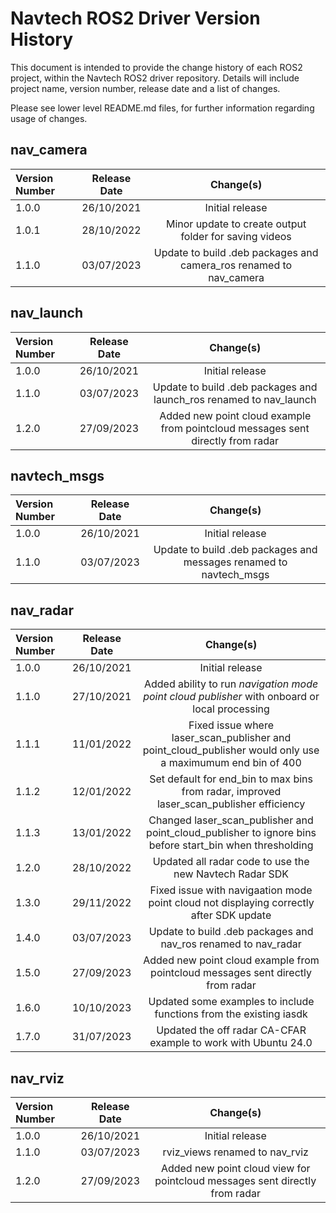# Navtech ROS2 Driver Version History

This document is intended to provide the change history of each ROS2 project, within the Navtech ROS2 driver repository. Details will include project name, version number, release date and a list of changes.

Please see lower level README.md files, for further information regarding usage of changes.

## nav_camera

| Version Number           | Release Date          | Change(s)                                                                         |
| :----------------------- | :-------------------: | :-------------------------------------------------------------------------------: |
| 1.0.0                    | 26/10/2021            | Initial release                                                                   |
| 1.0.1                    | 28/10/2022            | Minor update to create output folder for saving videos                            |
| 1.1.0                    | 03/07/2023            | Update to build .deb packages and camera_ros renamed to nav_camera                |

## nav_launch

| Version Number           | Release Date          | Change(s)                                                                         |
| :----------------------- | :-------------------: | :-------------------------------------------------------------------------------: |
| 1.0.0                    | 26/10/2021            | Initial release                                                                   |
| 1.1.0                    | 03/07/2023            | Update to build .deb packages and launch_ros renamed to nav_launch                |
| 1.2.0                    | 27/09/2023            | Added new point cloud example from pointcloud messages sent directly from radar   |

## navtech_msgs

| Version Number           | Release Date          | Change(s)                                                                         |
| :----------------------- | :-------------------: | :-------------------------------------------------------------------------------: |
| 1.0.0                    | 26/10/2021            | Initial release                                                                   |
| 1.1.0                    | 03/07/2023            | Update to build .deb packages and messages renamed to navtech_msgs                |

## nav_radar

| Version Number           | Release Date          | Change(s)                                                                         |
| :----------------------- | :-------------------: | :-------------------------------------------------------------------------------: |
| 1.0.0                    | 26/10/2021            | Initial release                                                                   |
| 1.1.0                    | 27/10/2021            | Added ability to run *navigation mode point cloud publisher* with onboard or local processing|
| 1.1.1                    | 11/01/2022            | Fixed issue where laser_scan_publisher and point_cloud_publisher would only use a maximumum end bin of 400|
| 1.1.2                    | 12/01/2022            | Set default for end_bin to max bins from radar, improved laser_scan_publisher efficiency|
| 1.1.3                    | 13/01/2022            | Changed laser_scan_publisher and point_cloud_publisher to ignore bins before start_bin when thresholding|
| 1.2.0                    | 28/10/2022            | Updated all radar code to use the new Navtech Radar SDK                           |
| 1.3.0                    | 29/11/2022            | Fixed issue with navigaation mode point cloud not displaying correctly after SDK update|
| 1.4.0                    | 03/07/2023            | Update to build .deb packages and nav_ros renamed to nav_radar                    |
| 1.5.0                    | 27/09/2023            | Added new point cloud example from pointcloud messages sent directly from radar   |
| 1.6.0                    | 10/10/2023            | Updated some examples to include functions from the existing iasdk                |
| 1.7.0                    | 31/07/2023            | Updated the off radar CA-CFAR example to work with Ubuntu 24.0                    |

## nav_rviz

| Version Number           | Release Date          | Change(s)                                                                         |
| :----------------------- | :-------------------: | :-------------------------------------------------------------------------------: |
| 1.0.0                    | 26/10/2021            | Initial release                                                                   |
| 1.1.0                    | 03/07/2023            | rviz_views renamed to nav_rviz                                                    |
| 1.2.0                    | 27/09/2023            | Added new point cloud view for pointcloud messages sent directly from radar       |